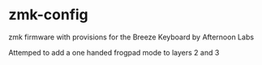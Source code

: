 # zmk-config
zmk firmware with provisions for the Breeze Keyboard by Afternoon Labs

Attemped to add a one handed frogpad mode to layers 2 and 3
